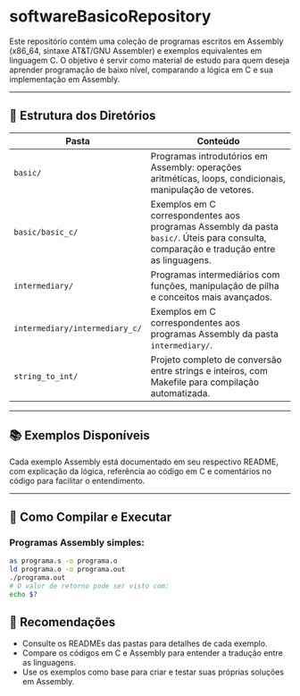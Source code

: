 # softwareBasicoRepository

Este repositório contém uma coleção de programas escritos em Assembly (x86_64, sintaxe AT&T/GNU Assembler) e exemplos equivalentes em linguagem C. O objetivo é servir como material de estudo para quem deseja aprender programação de baixo nível, comparando a lógica em C e sua implementação em Assembly.

---

## 📂 Estrutura dos Diretórios

| Pasta                    | Conteúdo                                                              |
|--------------------------|-----------------------------------------------------------------------|
| `basic/`                 | Programas introdutórios em Assembly: operações aritméticas, loops, condicionais, manipulação de vetores. |
| `basic/basic_c/`         | Exemplos em C correspondentes aos programas Assembly da pasta `basic/`. Úteis para consulta, comparação e tradução entre as linguagens. |
| `intermediary/`          | Programas intermediários com funções, manipulação de pilha e conceitos mais avançados. |
| `intermediary/intermediary_c/` | Exemplos em C correspondentes aos programas Assembly da pasta `intermediary/`. |
| `string_to_int/`         | Projeto completo de conversão entre strings e inteiros, com Makefile para compilação automatizada. |

---

## 📚 Exemplos Disponíveis

Cada exemplo Assembly está documentado em seu respectivo README, com explicação da lógica, referência ao código em C e comentários no código para facilitar o entendimento.

---

## 🔧 Como Compilar e Executar

### Programas Assembly simples:
```bash
as programa.s -o programa.o
ld programa.o -o programa.out
./programa.out
# O valor de retorno pode ser visto com:
echo $?
```

## 📖 Recomendações
- Consulte os READMEs das pastas para detalhes de cada exemplo.
- Compare os códigos em C e Assembly para entender a tradução entre as linguagens.
- Use os exemplos como base para criar e testar suas próprias soluções em Assembly.
